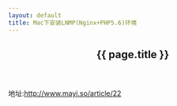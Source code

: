 ```yaml
---
layout: default
title: Mac下安装LNMP(Nginx+PHP5.6)环境
---
```


<header class="blog-header">
	<h2>{{ page.title }}</h2>
</header>
<!-- /header -->

<div class="blog-content">
	地址:<a href="http://www.mayi.so/article/22" title="">http://www.mayi.so/article/22</a>
</div>
